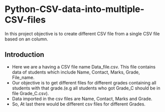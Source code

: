 # Python-CSV-data-into-multiple-CSV-files
In this project objective is to create different CSV file from a single CSV file based on an column.

Introduction
-----------------
* Here we are a having a CSV file name Data_file.csv. This file contains data of students which include Name, Contact, Marks, Grade, File_name.
* Our objective is to get different files for different grades containing all students with that grade.(e.g all students who got Grade_C should be in file Grade_C.csv). 
* Data imported in the csv files are Name, Contact, Marks and Grade.
* So, At last there would be different csv files for different Grades.

